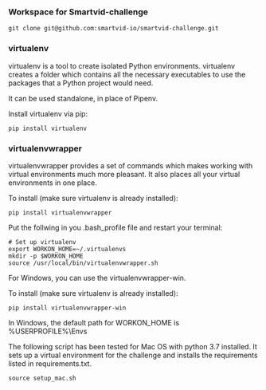 ### Workspace for Smartvid-challenge

```
git clone git@github.com:smartvid-io/smartvid-challenge.git
```

### virtualenv
virtualenv is a tool to create isolated Python environments. virtualenv creates a folder which contains all the necessary executables to use the packages that a Python project would need.

It can be used standalone, in place of Pipenv.

Install virtualenv via pip:

```
pip install virtualenv
```

### virtualenvwrapper
virtualenvwrapper provides a set of commands which makes working with virtual environments much more pleasant. It also places all your virtual environments in one place.

To install (make sure virtualenv is already installed):

```
pip install virtualenvwrapper
```
Put the follwing in you .bash_profile file and restart your terminal:
```
# Set up virtualenv
export WORKON_HOME=~/.virtualenvs
mkdir -p $WORKON_HOME
source /usr/local/bin/virtualenvwrapper.sh
```

For Windows, you can use the virtualenvwrapper-win.

To install (make sure virtualenv is already installed):

```
pip install virtualenvwrapper-win
```
In Windows, the default path for WORKON_HOME is %USERPROFILE%\Envs

The following script has been tested for Mac OS with python 3.7 installed. It sets up a virtual environment for the challenge and installs the requirements listed in requirements.txt.
```
source setup_mac.sh
```

